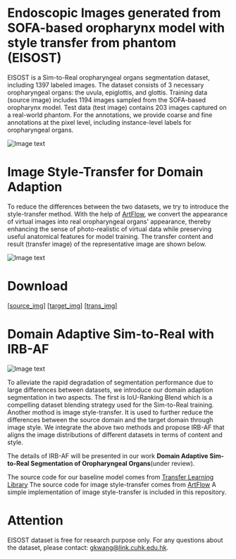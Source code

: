 # Endoscopic Images generated from SOFA-based oropharynx model with style transfer from phantom (EISOST)
EISOST is a Sim-to-Real oropharyngeal organs segmentation dataset, including 1397 labeled images. The dataset consists of 3 necessary oropharyngeal organs: the uvula, epiglottis, and glottis. Training data (source image) includes 1194 images sampled from the SOFA-based oropharynx model. Test data (test image) contains 203 images captured on a real-world phantom. For the annotations, we provide coarse and fine annotations at the pixel level, including instance-level labels for oropharyngeal organs.

![Image text](https://github.com/gkw0010/EISOST-Sim2Real-Dataset-Release/blob/main/Representative_image.png)

# Image Style-Transfer for Domain Adaption
To reduce the differences between the two datasets, we try to introduce the style-transfer method. With the help of [ArtFlow](https://github.com/pkuanjie/ArtFlow), we convert the appearance of virtual images into real oropharyngeal organs' appearance, thereby enhancing the sense of photo-realistic of virtual data while preserving useful anatomical features for model training. The transfer content and result (transfer image) of the representative image are shown below.

![Image text](https://github.com/gkw0010/EISOST-Sim2Real-Dataset-Release/blob/main/Style-Transfer.png)

# Download
[[source_img](https://drive.google.com/file/d/1uxFKOOY1Nx-4JfxLQzgSaItIzJA-ULt-/view?usp=share_link)]
[[target_img](https://drive.google.com/file/d/1ZI9vwpyDGuzp0poWIfUKoatWRAOvCoUl/view?usp=share_link)]
[[trans_img](https://drive.google.com/file/d/1ZPi29nl1sgoKsoUO6_ESrMdp8o6GYnHs/view?usp=share_link)]

# Domain Adaptive Sim-to-Real with IRB-AF

![Image text](https://github.com/gkw0010/EISOST-Sim2Real-Dataset-Release/blob/main/flowchat.png)

To alleviate the rapid degradation of segmentation performance due to large differences between datasets, we introduce our domain adaption segmentation in two aspects. The first is IoU-Ranking Blend which is a compelling dataset blending strategy used for the Sim-to-Real training. Another mothod is image style-transfer. It is used to further reduce the differences between the source domain and the target domain through image style. We integrate the above two methods and propose IRB-AF that aligns the image distributions of different datasets in terms of content and style.

The details of IRB-AF will be presented in our work **Domain Adaptive Sim-to-Real Segmentation of Oropharyngeal Organs**(under review). 

The source code for our baseline model comes from [Transfer Learning Library](https://github.com/thuml/Transfer-Learning-Library)
The source code for image style-transfer comes from [ArtFlow](https://github.com/pkuanjie/ArtFlow)
A simple implementation of image style-transfer is included in this repository.

 # Attention
EISOST dataset is free for research purpose only. For any questions about the dataset, please contact: gkwang@link.cuhk.edu.hk.
